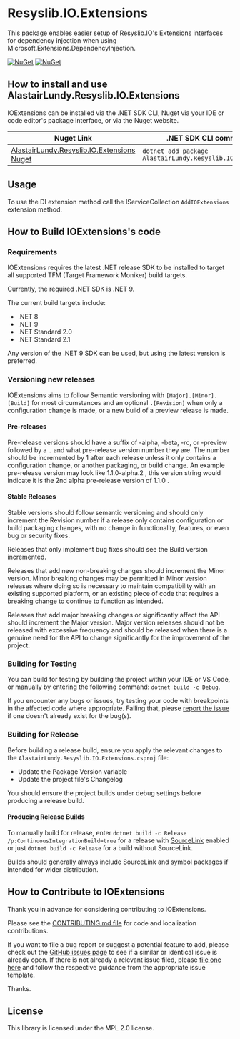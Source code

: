 # Resyslib.IO.Extensions
This package enables easier setup of Resyslib.IO's Extensions interfaces for dependency injection when using Microsoft.Extensions.DependencyInjection.

[![NuGet](https://img.shields.io/nuget/v/AlastairLundy.Resyslib.IO.Extensions.svg)](https://www.nuget.org/packages/AlastairLundy.Resyslib.IO.Extensions/)
[![NuGet](https://img.shields.io/nuget/dt/AlastairLundy.Resyslib.IO.Extensions.svg)](https://www.nuget.org/packages/AlastairLundy.Resyslib.IO.Extensions/)

## How to install and use AlastairLundy.Resyslib.IO.Extensions
IOExtensions can be installed via the .NET SDK CLI, Nuget via your IDE or code editor's package interface, or via the Nuget website.

| Nuget Link                                                                                                                          | .NET SDK CLI command                                                   |
|-------------------------------------------------------------------------------------------------------------------------------------|------------------------------------------------------------------------|
| [AlastairLundy.Resyslib.IO.Extensions Nuget](https://nuget.org/packages/AlastairLundy.Resyslib.IO.Extensions) | ``dotnet add package AlastairLundy.Resyslib.IO.Extensions`` |

## Usage
To use the DI extension method call the IServiceCollection ``AddIOExtensions`` extension method.

## How to Build IOExtensions's code

### Requirements
IOExtensions requires the latest .NET release SDK to be installed to target all supported TFM (Target Framework Moniker) build targets.

Currently, the required .NET SDK is .NET 9.

The current build targets include:
* .NET 8
* .NET 9
* .NET Standard 2.0
* .NET Standard 2.1

Any version of the .NET 9 SDK can be used, but using the latest version is preferred.

### Versioning new releases
IOExtensions aims to follow Semantic versioning with ```[Major].[Minor].[Build]``` for most circumstances and an optional ``.[Revision]`` when only a configuration change is made, or a new build of a preview release is made.

#### Pre-releases
Pre-release versions should have a suffix of -alpha, -beta, -rc, or -preview followed by a ``.`` and what pre-release version number they are. The number should be incremented by 1 after each release unless it only contains a configuration change, or another packaging, or build change. An example pre-release version may look like 1.1.0-alpha.2 , this version string would indicate it is the 2nd alpha pre-release version of 1.1.0 .

#### Stable Releases
Stable versions should follow semantic versioning and should only increment the Revision number if a release only contains configuration or build packaging changes, with no change in functionality, features, or even bug or security fixes.

Releases that only implement bug fixes should see the Build version incremented.

Releases that add new non-breaking changes should increment the Minor version. Minor breaking changes may be permitted in Minor version releases where doing so is necessary to maintain compatibility with an existing supported platform, or an existing piece of code that requires a breaking change to continue to function as intended.

Releases that add major breaking changes or significantly affect the API should increment the Major version. Major version releases should not be released with excessive frequency and should be released when there is a genuine need for the API to change significantly for the improvement of the project.


### Building for Testing
You can build for testing by building the project within your IDE or VS Code, or manually by entering the following command: ``dotnet build -c Debug``.

If you encounter any bugs or issues, try testing your code with breakpoints in the affected code where appropriate. Failing that, please [report the issue](https://github.com/alastairlundy/Resyslib.IO/issues/new/) if one doesn't already exist for the bug(s).

### Building for Release
Before building a release build, ensure you apply the relevant changes to the ``AlastairLundy.Resyslib.IO.Extensions.csproj`` file:
* Update the Package Version variable
* Update the project file's Changelog

You should ensure the project builds under debug settings before producing a release build.

#### Producing Release Builds
To manually build for release, enter ``dotnet build -c Release /p:ContinuousIntegrationBuild=true`` for a release with [SourceLink](https://github.com/dotnet/sourcelink) enabled or just ``dotnet build -c Release`` for a build without SourceLink.

Builds should generally always include SourceLink and symbol packages if intended for wider distribution.

## How to Contribute to IOExtensions
Thank you in advance for considering contributing to IOExtensions.

Please see the [CONTRIBUTING.md file](https://github.com/alastairlundy/IOExtensions/blob/main/CONTRIBUTING.md) for code and localization contributions.

If you want to file a bug report or suggest a potential feature to add, please check out the [GitHub issues page](https://github.com/alastairlundy/Resyslib.IO/issues/) to see if a similar or identical issue is already open.
If there is not already a relevant issue filed, please [file one here](https://github.com/alastairlundy/Resyslib.IO/issues/new) and follow the respective guidance from the appropriate issue template.

Thanks.

## License

This library is licensed under the MPL 2.0 license.
